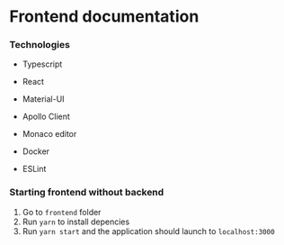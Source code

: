 # Frontend documentation

### Technologies

* Typescript

* React

* Material-UI

* Apollo Client

* Monaco editor

* Docker

* ESLint

### Starting frontend without backend

1. Go to `frontend` folder
2. Run `yarn` to install depencies
3. Run `yarn start` and the application should launch to `localhost:3000`
